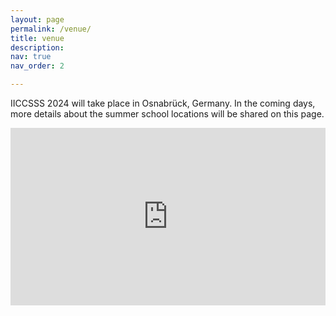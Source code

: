 ```yaml
---
layout: page
permalink: /venue/
title: venue
description: 
nav: true
nav_order: 2

---
```


<style>
	.map-container {
		position: relative;
		padding-bottom: 56.25%;
		height: 0;
		overflow: hidden;
	}

	.map-container iframe {
		position: absolute;
		top: 0;
		left: 0;
		width: 100%;
		height: 100%;
	}
</style>

IICCSSS 2024 will take place in Osnabrück, Germany. In the coming days, more details about the summer school locations will be shared on this page.


<div class="row">
    <div class="col-lg-7 col-sm-7 m-auto">
        <div class="map-container">
            <iframe src="https://www.google.com/maps/embed?pb=!1m18!1m12!1m3!1d156230.4531018612!2d7.890283075828559!3d52.277871416979494!2m3!1f0!2f0!3f0!3m2!1i1024!2i768!4f13.1!3m3!1m2!1s0x47b9e598697b5d4d%3A0x426cf7763005c60!2sOsnabr%C3%BCck%2C%20Germany!5e0!3m2!1sen!2snl!4v1712860092748!5m2!1sen!2snl" width="600" height="450" style="border:0;" allowfullscreen="" loading="lazy" referrerpolicy="no-referrer-when-downgrade"></iframe>
        </div>
    </div>
</div>
<br>

